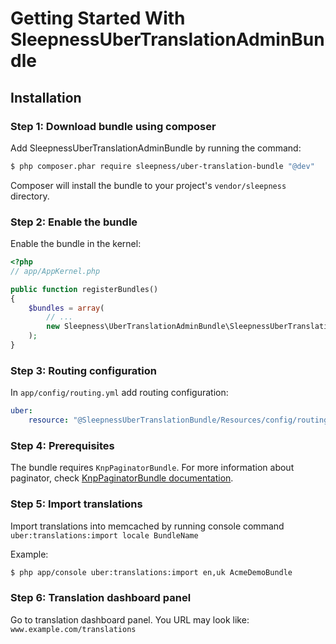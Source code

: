 Getting Started With SleepnessUberTranslationAdminBundle
==================================

## Installation

### Step 1: Download bundle using composer

Add SleepnessUberTranslationAdminBundle by running the command:

``` bash
$ php composer.phar require sleepness/uber-translation-bundle "@dev"
```

Composer will install the bundle to your project's `vendor/sleepness` directory.

### Step 2: Enable the bundle

Enable the bundle in the kernel:

``` php
<?php
// app/AppKernel.php

public function registerBundles()
{
    $bundles = array(
        // ...
        new Sleepness\UberTranslationAdminBundle\SleepnessUberTranslationAdminBundle(),
    );
}
```

### Step 3: Routing configuration

In `app/config/routing.yml` add routing configuration:

``` yml
uber:
    resource: "@SleepnessUberTranslationBundle/Resources/config/routing.yml"
```

### Step 4: Prerequisites

The bundle requires `KnpPaginatorBundle`. For more information about paginator, check [KnpPaginatorBundle documentation](https://github.com/KnpLabs/KnpPaginatorBundle/blob/master/README.md).

### Step 5: Import translations

Import translations into memcached by running console command `uber:translations:import locale BundleName`

Example:

``` bash
$ php app/console uber:translations:import en,uk AcmeDemoBundle
```

### Step 6: Translation dashboard panel

Go to translation dashboard panel. You URL may look like: `www.example.com/translations`
